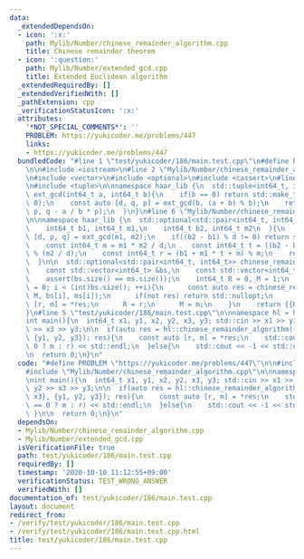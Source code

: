```yaml
---
data:
  _extendedDependsOn:
  - icon: ':x:'
    path: Mylib/Number/chinese_remainder_algorithm.cpp
    title: Chinese remainder theorem
  - icon: ':question:'
    path: Mylib/Number/extended_gcd.cpp
    title: Extended Euclidean algorithm
  _extendedRequiredBy: []
  _extendedVerifiedWith: []
  _pathExtension: cpp
  _verificationStatusIcon: ':x:'
  attributes:
    '*NOT_SPECIAL_COMMENTS*': ''
    PROBLEM: https://yukicoder.me/problems/447
    links:
    - https://yukicoder.me/problems/447
  bundledCode: "#line 1 \"test/yukicoder/186/main.test.cpp\"\n#define PROBLEM \"https://yukicoder.me/problems/447\"\
    \n\n#include <iostream>\n#line 2 \"Mylib/Number/chinese_remainder_algorithm.cpp\"\
    \n#include <vector>\n#include <optional>\n#include <cassert>\n#line 2 \"Mylib/Number/extended_gcd.cpp\"\
    \n#include <tuple>\n\nnamespace haar_lib {\n  std::tuple<int64_t, int64_t, int64_t>\
    \ ext_gcd(int64_t a, int64_t b){\n    if(b == 0) return std::make_tuple(a, 1,\
    \ 0);\n    const auto [d, q, p] = ext_gcd(b, (a + b) % b);\n    return std::make_tuple(d,\
    \ p, q - a / b * p);\n  }\n}\n#line 6 \"Mylib/Number/chinese_remainder_algorithm.cpp\"\
    \n\nnamespace haar_lib {\n  std::optional<std::pair<int64_t, int64_t>> chinese_remainder_algorithm(\n\
    \    int64_t b1, int64_t m1,\n    int64_t b2, int64_t m2\n  ){\n    const auto\
    \ [d, p, q] = ext_gcd(m1, m2);\n    if((b2 - b1) % d != 0) return std::nullopt;\n\
    \    const int64_t m = m1 * m2 / d;\n    const int64_t t = ((b2 - b1) * p / d)\
    \ % (m2 / d);\n    const int64_t r = (b1 + m1 * t + m) % m;\n    return {{r, m}};\n\
    \  }\n\n  std::optional<std::pair<int64_t, int64_t>> chinese_remainder_algorithm(\n\
    \    const std::vector<int64_t> &bs,\n    const std::vector<int64_t> &ms\n  ){\n\
    \    assert(bs.size() == ms.size());\n    int64_t R = 0, M = 1;\n    for(int i\
    \ = 0; i < (int)bs.size(); ++i){\n      const auto res = chinese_remainder_algorithm(R,\
    \ M, bs[i], ms[i]);\n      if(not res) return std::nullopt;\n      const auto\
    \ [r, m] = *res;\n      R = r;\n      M = m;\n    }\n    return {{R, M}};\n  }\n\
    }\n#line 5 \"test/yukicoder/186/main.test.cpp\"\n\nnamespace hl = haar_lib;\n\n\
    int main(){\n  int64_t x1, y1, x2, y2, x3, y3; std::cin >> x1 >> y1 >> x2 >> y2\
    \ >> x3 >> y3;\n\n  if(auto res = hl::chinese_remainder_algorithm({x1, x2, x3},\
    \ {y1, y2, y3}); res){\n    const auto [r, m] = *res;\n    std::cout << (r ==\
    \ 0 ? m : r) << std::endl;\n  }else{\n    std::cout << -1 << std::endl;\n  }\n\
    \n  return 0;\n}\n"
  code: "#define PROBLEM \"https://yukicoder.me/problems/447\"\n\n#include <iostream>\n\
    #include \"Mylib/Number/chinese_remainder_algorithm.cpp\"\n\nnamespace hl = haar_lib;\n\
    \nint main(){\n  int64_t x1, y1, x2, y2, x3, y3; std::cin >> x1 >> y1 >> x2 >>\
    \ y2 >> x3 >> y3;\n\n  if(auto res = hl::chinese_remainder_algorithm({x1, x2,\
    \ x3}, {y1, y2, y3}); res){\n    const auto [r, m] = *res;\n    std::cout << (r\
    \ == 0 ? m : r) << std::endl;\n  }else{\n    std::cout << -1 << std::endl;\n \
    \ }\n\n  return 0;\n}\n"
  dependsOn:
  - Mylib/Number/chinese_remainder_algorithm.cpp
  - Mylib/Number/extended_gcd.cpp
  isVerificationFile: true
  path: test/yukicoder/186/main.test.cpp
  requiredBy: []
  timestamp: '2020-10-10 11:12:55+09:00'
  verificationStatus: TEST_WRONG_ANSWER
  verifiedWith: []
documentation_of: test/yukicoder/186/main.test.cpp
layout: document
redirect_from:
- /verify/test/yukicoder/186/main.test.cpp
- /verify/test/yukicoder/186/main.test.cpp.html
title: test/yukicoder/186/main.test.cpp
---
```

